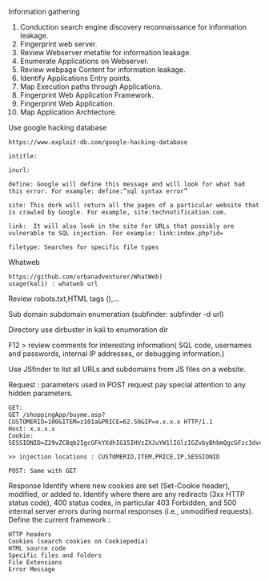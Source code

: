 Information gathering

1. Conduction search engine discovery reconnaissance for information leakage. 
2. Fingerprint web server.
3. Review Webserver metafile for information leakage.
4. Enumerate Applications on Webserver.
5. Review webpage Content for information leakage.
6. Identify Applications Entry points.
7. Map Execution paths through Applications.
8. Fingerprint Web Application Framework.
9. Fingerprint Web Application.
10. Map Application Archtecture.

Use google hacking database 

	https://www.exploit-db.com/google-hacking-database
	
	intitle:
	
	inurl:
	
	define: Google will define this message and will look for what had this error. For example: define:”sql syntax error”
	
	site: This dork will return all the pages of a particular website that is crawled by Google. For example, site:technotification.com.
	
	link:  It will also look in the site for URLs that possibly are vulnerable to SQL injection. For example: link:index.php?id= 
	
	filetype: Searches for specific file types
 
Whatweb

	https://github.com/urbanadventurer/WhatWeb) 
	usage(kali) : whatweb url

Review robots.txt,HTML tags (<META>),...

Sub domain 
	subdomain enumeration (subfinder: subfinder -d url)

Directory 
	use dirbuster in kali to enumeration dir 

F12 > review comments for interesting information( SQL code, usernames and passwords, internal IP addresses, or debugging information.)

Use JSfinder to list all URLs and subdomains from JS files on a website.

Request : parameters used in POST request pay special attention to any hidden parameters.

	GET: 
	GET /shoppingApp/buyme.asp?CUSTOMERID=100&ITEM=z101a&PRICE=62.50&IP=x.x.x.x HTTP/1.1
	Host: x.x.x.x
	Cookie: SESSIONID=Z29vZCBqb2IgcGFkYXdhIG15IHVzZXJuYW1lIGlzIGZvbyBhbmQgcGFzc3dvcmQgaXMgYmFy

	>> injection locations : CUSTOMERID,ITEM,PRICE,IP,SESSIONID

	POST: Same with GET

Response 
	Identify where new cookies are set (Set-Cookie header), modified, or added to.
	Identify where there are any redirects (3xx HTTP status code), 400 status codes, in particular 403 Forbidden, and 500 internal server errors during normal responses (i.e., unmodified requests).
Define the current framework :

	HTTP headers
	Cookies (search cookies on Cookiepedia)
	HTML source code  
	Specific files and folders
	File Extensions
	Error Message




